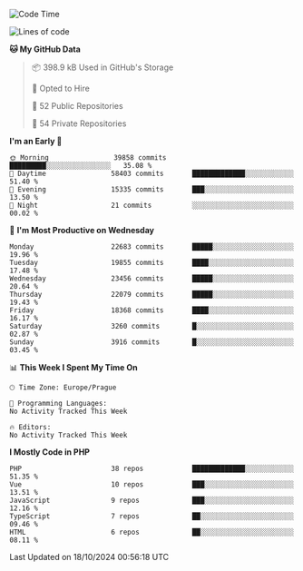 <!--START_SECTION:waka-->
![Code Time](http://img.shields.io/badge/Code%20Time-1%2C583%20hrs%2058%20mins-blue)

![Lines of code](https://img.shields.io/badge/From%20Hello%20World%20I%27ve%20Written-35.7%20million%20lines%20of%20code-blue)

**🐱 My GitHub Data** 

> 📦 398.9 kB Used in GitHub's Storage 
 > 
> 💼 Opted to Hire
 > 
> 📜 52 Public Repositories 
 > 
> 🔑 54 Private Repositories 
 > 
**I'm an Early 🐤** 

```text
🌞 Morning                39858 commits       █████████░░░░░░░░░░░░░░░░   35.08 % 
🌆 Daytime                58403 commits       █████████████░░░░░░░░░░░░   51.40 % 
🌃 Evening                15335 commits       ███░░░░░░░░░░░░░░░░░░░░░░   13.50 % 
🌙 Night                  21 commits          ░░░░░░░░░░░░░░░░░░░░░░░░░   00.02 % 
```
📅 **I'm Most Productive on Wednesday** 

```text
Monday                   22683 commits       █████░░░░░░░░░░░░░░░░░░░░   19.96 % 
Tuesday                  19855 commits       ████░░░░░░░░░░░░░░░░░░░░░   17.48 % 
Wednesday                23456 commits       █████░░░░░░░░░░░░░░░░░░░░   20.64 % 
Thursday                 22079 commits       █████░░░░░░░░░░░░░░░░░░░░   19.43 % 
Friday                   18368 commits       ████░░░░░░░░░░░░░░░░░░░░░   16.17 % 
Saturday                 3260 commits        █░░░░░░░░░░░░░░░░░░░░░░░░   02.87 % 
Sunday                   3916 commits        █░░░░░░░░░░░░░░░░░░░░░░░░   03.45 % 
```


📊 **This Week I Spent My Time On** 

```text
🕑︎ Time Zone: Europe/Prague

💬 Programming Languages: 
No Activity Tracked This Week

🔥 Editors: 
No Activity Tracked This Week
```

**I Mostly Code in PHP** 

```text
PHP                      38 repos            █████████████░░░░░░░░░░░░   51.35 % 
Vue                      10 repos            ███░░░░░░░░░░░░░░░░░░░░░░   13.51 % 
JavaScript               9 repos             ███░░░░░░░░░░░░░░░░░░░░░░   12.16 % 
TypeScript               7 repos             ██░░░░░░░░░░░░░░░░░░░░░░░   09.46 % 
HTML                     6 repos             ██░░░░░░░░░░░░░░░░░░░░░░░   08.11 % 
```




 Last Updated on 18/10/2024 00:56:18 UTC
<!--END_SECTION:waka-->
<!--
**AlexKratky/AlexKratky** is a ✨ _special_ ✨ repository because its `README.md` (this file) appears on your GitHub profile.

Here are some ideas to get you started:

- 🔭 I’m currently working on ...
- 🌱 I’m currently learning ...
- 👯 I’m looking to collaborate on ...
- 🤔 I’m looking for help with ...
- 💬 Ask me about ...
- 📫 How to reach me: ...
- 😄 Pronouns: ...
- ⚡ Fun fact: ...
-->
